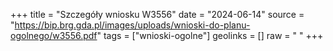 +++
title = "Szczegóły wniosku W3556"
date = "2024-06-14"
source = "https://bip.brg.gda.pl/images/uploads/wnioski-do-planu-ogolnego/w3556.pdf"
tags = ["wnioski-ogolne"]
geolinks = []
raw = " "
+++





